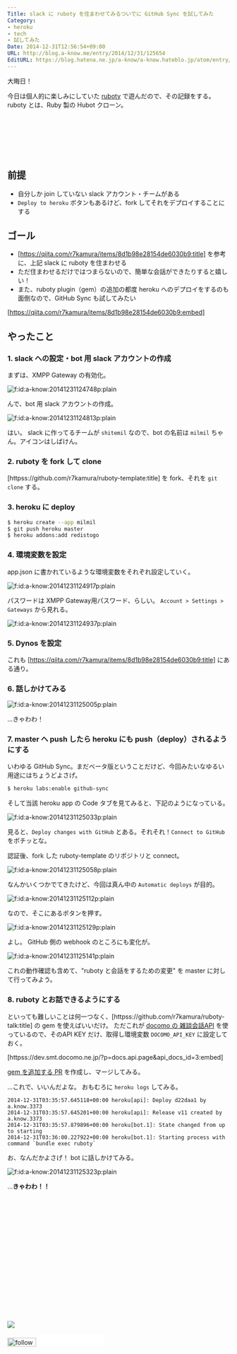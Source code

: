 ```yaml
---
Title: slack に ruboty を住まわせてみるついでに GitHub Sync を試してみた
Category:
- heroku
- tech
- 試してみた
Date: 2014-12-31T12:56:54+09:00
URL: http://blog.a-know.me/entry/2014/12/31/125654
EditURL: https://blog.hatena.ne.jp/a-know/a-know.hateblo.jp/atom/entry/8454420450078538450
---
```


大晦日！

今日は個人的に楽しみにしていた [ruboty](https://github.com/r7kamura/ruboty) で遊んだので、その記録をする。ruboty とは、Ruby 製の Hubot クローン。



<!-- more -->

<script async src="//pagead2.googlesyndication.com/pagead/js/adsbygoogle.js"></script>
<!-- article-top -->
<ins class="adsbygoogle"
     style="display:inline-block;width:728px;height:90px"
     data-ad-client="ca-pub-3463034538369189"
     data-ad-slot="8367620130"></ins>
<script>
(adsbygoogle = window.adsbygoogle || []).push({});
</script>


## 前提
* 自分しか join していない slack アカウント・チームがある
* `Deploy to heroku` ボタンもあるけど、fork してそれをデプロイすることにする

## ゴール
* [https://qiita.com/r7kamura/items/8d1b98e28154de6030b9:title] を参考に、上記 slack に ruboty を住まわせる
* ただ住まわせるだけではつまらないので、簡単な会話ができたりすると嬉しい！
* また、ruboty plugin（gem）の追加の都度 heroku へのデプロイをするのも面倒なので、GitHub Sync も試してみたい



[https://qiita.com/r7kamura/items/8d1b98e28154de6030b9:embed]



<!-- more -->



## やったこと
### 1. slack への設定・bot 用 slack アカウントの作成
まずは、XMPP Gateway の有効化。

<p><span itemscope itemtype="https://schema.org/Photograph"><img src="//cdn-ak.f.st-hatena.com/images/fotolife/a/a-know/20141231/20141231124748.png" alt="f:id:a-know:20141231124748p:plain" title="f:id:a-know:20141231124748p:plain" class="hatena-fotolife" itemprop="image"></span></p>


んで、bot 用 slack アカウントの作成。


<p><span itemscope itemtype="https://schema.org/Photograph"><img src="//cdn-ak.f.st-hatena.com/images/fotolife/a/a-know/20141231/20141231124813.png" alt="f:id:a-know:20141231124813p:plain" title="f:id:a-know:20141231124813p:plain" class="hatena-fotolife" itemprop="image"></span></p>


はい。
slack に作ってるチームが `shitemil` なので、bot の名前は `milmil` ちゃん。アイコンはしばけん。


### 2. ruboty を fork して clone
[httpss://github.com/r7kamura/ruboty-template:title] を fork、それを `git clone` する。

### 3. heroku に deploy
```sh
$ heroku create --app milmil
$ git push heroku master
$ heroku addons:add redistogo
```

### 4. 環境変数を設定
app.json に書かれているような環境変数をそれぞれ設定していく。

<p><span itemscope itemtype="https://schema.org/Photograph"><img src="//cdn-ak.f.st-hatena.com/images/fotolife/a/a-know/20141231/20141231124917.png" alt="f:id:a-know:20141231124917p:plain" title="f:id:a-know:20141231124917p:plain" class="hatena-fotolife" itemprop="image"></span></p>


パスワードは XMPP Gateway用パスワード、らしい。
`Account > Settings > Gateways` から見れる。


<p><span itemscope itemtype="https://schema.org/Photograph"><img src="//cdn-ak.f.st-hatena.com/images/fotolife/a/a-know/20141231/20141231124937.png" alt="f:id:a-know:20141231124937p:plain" title="f:id:a-know:20141231124937p:plain" class="hatena-fotolife" itemprop="image"></span></p>


### 5. Dynos を設定
これも [https://qiita.com/r7kamura/items/8d1b98e28154de6030b9:title] にある通り。

### 6. 話しかけてみる

<p><span itemscope itemtype="https://schema.org/Photograph"><img src="//cdn-ak.f.st-hatena.com/images/fotolife/a/a-know/20141231/20141231125005.png" alt="f:id:a-know:20141231125005p:plain" title="f:id:a-know:20141231125005p:plain" class="hatena-fotolife" itemprop="image"></span></p>


...きゃわわ！


### 7. master へ push したら heroku にも push（deploy）されるようにする
いわゆる GitHub Sync。まだベータ版ということだけど、今回みたいなゆるい用途にはちょうどよさげ。


```sh
$ heroku labs:enable github-sync
```

そして当該 heroku app の Code タブを見てみると、下記のようになっている。


<p><span itemscope itemtype="https://schema.org/Photograph"><img src="//cdn-ak.f.st-hatena.com/images/fotolife/a/a-know/20141231/20141231125033.png" alt="f:id:a-know:20141231125033p:plain" title="f:id:a-know:20141231125033p:plain" class="hatena-fotolife" itemprop="image"></span></p>


見ると、`Deploy changes with GitHub` とある。それそれ！`Connect to GitHub` をポチッとな。

認証後、fork した ruboty-template のリポジトリと connect。

<p><span itemscope itemtype="https://schema.org/Photograph"><img src="//cdn-ak.f.st-hatena.com/images/fotolife/a/a-know/20141231/20141231125058.png" alt="f:id:a-know:20141231125058p:plain" title="f:id:a-know:20141231125058p:plain" class="hatena-fotolife" itemprop="image"></span></p>


なんかいくつかでてきたけど、今回は真ん中の `Automatic deploys` が目的。

<p><span itemscope itemtype="https://schema.org/Photograph"><img src="//cdn-ak.f.st-hatena.com/images/fotolife/a/a-know/20141231/20141231125112.png" alt="f:id:a-know:20141231125112p:plain" title="f:id:a-know:20141231125112p:plain" class="hatena-fotolife" itemprop="image"></span></p>


なので、そこにあるボタンを押す。


<p><span itemscope itemtype="https://schema.org/Photograph"><img src="//cdn-ak.f.st-hatena.com/images/fotolife/a/a-know/20141231/20141231125129.png" alt="f:id:a-know:20141231125129p:plain" title="f:id:a-know:20141231125129p:plain" class="hatena-fotolife" itemprop="image"></span></p>


よし。
GitHub 側の webhook のところにも変化が。

<p><span itemscope itemtype="https://schema.org/Photograph"><img src="//cdn-ak.f.st-hatena.com/images/fotolife/a/a-know/20141231/20141231125141.png" alt="f:id:a-know:20141231125141p:plain" title="f:id:a-know:20141231125141p:plain" class="hatena-fotolife" itemprop="image"></span></p>


これの動作確認も含めて、"ruboty と会話をするための変更" を master に対して行ってみよう。

### 8. ruboty とお話できるようにする
といっても難しいことは何一つなく、[httpss://github.com/r7kamura/ruboty-talk:title] の gem を使えばいいだけ。
ただこれが [docomo の 雑談会話API](https://dev.smt.docomo.ne.jp/?p=docs.api.page&api_docs_id=3) を使っているので、そのAPI KEY だけ、取得し環境変数 `DOCOMO_API_KEY` に設定しておく。


[httpss://dev.smt.docomo.ne.jp/?p=docs.api.page&api_docs_id=3:embed]


[gem を追加する PR](https://github.com/a-know/ruboty-template/pull/1) を作成し、マージしてみる。

...これで、いいんだよな。
おもむろに `heroku logs` してみる。

```
2014-12-31T03:35:57.645118+00:00 heroku[api]: Deploy d22daa1 by a.know.3373
2014-12-31T03:35:57.645201+00:00 heroku[api]: Release v11 created by a.know.3373
2014-12-31T03:35:57.879896+00:00 heroku[bot.1]: State changed from up to starting
2014-12-31T03:36:00.227922+00:00 heroku[bot.1]: Starting process with command `bundle exec ruboty`
```

お、なんだかよさげ！
bot に話しかけてみる。


<p><span itemscope itemtype="https://schema.org/Photograph"><img src="//cdn-ak.f.st-hatena.com/images/fotolife/a/a-know/20141231/20141231125323.png" alt="f:id:a-know:20141231125323p:plain" title="f:id:a-know:20141231125323p:plain" class="hatena-fotolife" itemprop="image"></span></p>


...<b>きゃわわ！！</b>


<div>
<br>
<script async src="//pagead2.googlesyndication.com/pagead/js/adsbygoogle.js"></script>
<!-- article-bottom2 -->
<ins class="adsbygoogle"
     style="display:inline-block;width:300px;height:250px"
     data-ad-client="ca-pub-3463034538369189"
     data-ad-slot="5274552934"></ins>
<script>
(adsbygoogle = window.adsbygoogle || []).push({});
</script>

<a href="http://bit.ly/grass-graph" target='blank' rel="nofollow"><img src="https://cdn-ak.f.st-hatena.com/images/fotolife/a/a-know/20170405/20170405220342.png"></a>
<br>
</div>

<div>
<a href='http://cloud.feedly.com/#subscription%2Ffeed%2Fhttp%3A%2F%2Fblog.a-know.me%2Ffeed'  target='blank'><img id='feedlyFollow' src='http://s3.feedly.com/img/follows/feedly-follow-rectangle-volume-small_2x.png' alt='follow us in feedly' width='65' height='20'></a>



<iframe src="//blog.hatena.ne.jp/a-know/a-know.hateblo.jp/subscribe/iframe" allowtransparency="true" frameborder="0" scrolling="no" width="150" height="28"></iframe>
</div>
